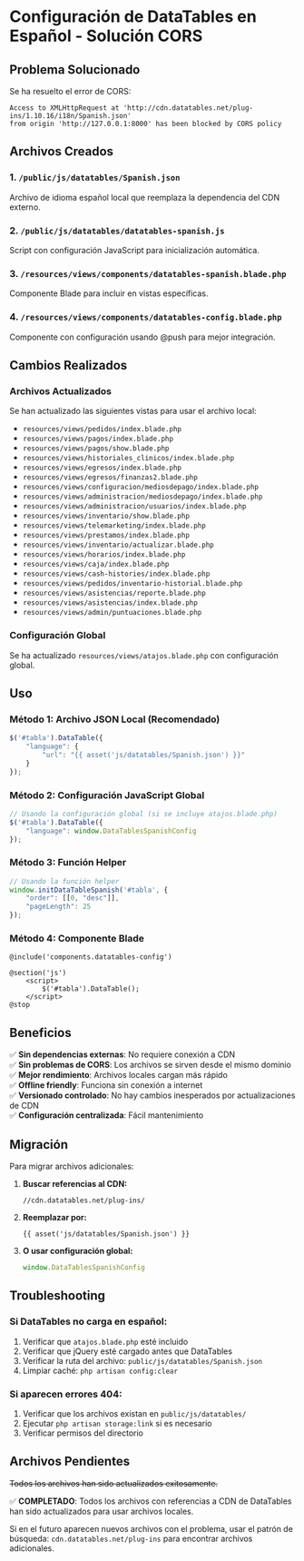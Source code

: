 # Configuración de DataTables en Español - Solución CORS

## Problema Solucionado
Se ha resuelto el error de CORS:
```
Access to XMLHttpRequest at 'http://cdn.datatables.net/plug-ins/1.10.16/i18n/Spanish.json' 
from origin 'http://127.0.0.1:8000' has been blocked by CORS policy
```

## Archivos Creados

### 1. `/public/js/datatables/Spanish.json`
Archivo de idioma español local que reemplaza la dependencia del CDN externo.

### 2. `/public/js/datatables/datatables-spanish.js`
Script con configuración JavaScript para inicialización automática.

### 3. `/resources/views/components/datatables-spanish.blade.php`
Componente Blade para incluir en vistas específicas.

### 4. `/resources/views/components/datatables-config.blade.php`
Componente con configuración usando @push para mejor integración.

## Cambios Realizados

### Archivos Actualizados
Se han actualizado las siguientes vistas para usar el archivo local:

- `resources/views/pedidos/index.blade.php`
- `resources/views/pagos/index.blade.php`
- `resources/views/pagos/show.blade.php`
- `resources/views/historiales_clinicos/index.blade.php`
- `resources/views/egresos/index.blade.php`
- `resources/views/egresos/finanzas2.blade.php`
- `resources/views/configuracion/mediosdepago/index.blade.php`
- `resources/views/administracion/mediosdepago/index.blade.php`
- `resources/views/administracion/usuarios/index.blade.php`
- `resources/views/inventario/show.blade.php`
- `resources/views/telemarketing/index.blade.php`
- `resources/views/prestamos/index.blade.php`
- `resources/views/inventario/actualizar.blade.php`
- `resources/views/horarios/index.blade.php`
- `resources/views/caja/index.blade.php`
- `resources/views/cash-histories/index.blade.php`
- `resources/views/pedidos/inventario-historial.blade.php`
- `resources/views/asistencias/reporte.blade.php`
- `resources/views/asistencias/index.blade.php`
- `resources/views/admin/puntuaciones.blade.php`

### Configuración Global
Se ha actualizado `resources/views/atajos.blade.php` con configuración global.

## Uso

### Método 1: Archivo JSON Local (Recomendado)
```javascript
$('#tabla').DataTable({
    "language": {
        "url": "{{ asset('js/datatables/Spanish.json') }}"
    }
});
```

### Método 2: Configuración JavaScript Global
```javascript
// Usando la configuración global (si se incluye atajos.blade.php)
$('#tabla').DataTable({
    "language": window.DataTablesSpanishConfig
});
```

### Método 3: Función Helper
```javascript
// Usando la función helper
window.initDataTableSpanish('#tabla', {
    "order": [[0, "desc"]],
    "pageLength": 25
});
```

### Método 4: Componente Blade
```blade
@include('components.datatables-config')

@section('js')
    <script>
        $('#tabla').DataTable();
    </script>
@stop
```

## Beneficios

✅ **Sin dependencias externas**: No requiere conexión a CDN  
✅ **Sin problemas de CORS**: Los archivos se sirven desde el mismo dominio  
✅ **Mejor rendimiento**: Archivos locales cargan más rápido  
✅ **Offline friendly**: Funciona sin conexión a internet  
✅ **Versionado controlado**: No hay cambios inesperados por actualizaciones de CDN  
✅ **Configuración centralizada**: Fácil mantenimiento  

## Migración

Para migrar archivos adicionales:

1. **Buscar referencias al CDN:**
   ```
   //cdn.datatables.net/plug-ins/
   ```

2. **Reemplazar por:**
   ```blade
   {{ asset('js/datatables/Spanish.json') }}
   ```

3. **O usar configuración global:**
   ```javascript
   window.DataTablesSpanishConfig
   ```

## Troubleshooting

### Si DataTables no carga en español:
1. Verificar que `atajos.blade.php` esté incluido
2. Verificar que jQuery esté cargado antes que DataTables
3. Verificar la ruta del archivo: `public/js/datatables/Spanish.json`
4. Limpiar caché: `php artisan config:clear`

### Si aparecen errores 404:
1. Verificar que los archivos existan en `public/js/datatables/`
2. Ejecutar `php artisan storage:link` si es necesario
3. Verificar permisos del directorio

## Archivos Pendientes

~~Todos los archivos han sido actualizados exitosamente.~~ 

✅ **COMPLETADO**: Todos los archivos con referencias a CDN de DataTables han sido actualizados para usar archivos locales.

Si en el futuro aparecen nuevos archivos con el problema, usar el patrón de búsqueda: `cdn.datatables.net/plug-ins` para encontrar archivos adicionales.
